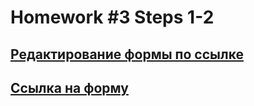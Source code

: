 # Homework #3 Steps 1-2
## [Редактирование формы по ссылке](https://docs.google.com/forms/d/10HitnJo-FscH7YfY0lUlwn2Xak_L_pgmo54gcneoE00/edit?usp=sharing)

## [Ссылка на форму](https://docs.google.com/forms/d/e/1FAIpQLSeABiWiK0w524KlZaLV9C-lwv5jsQITgkzV3W02lih5FoK5qQ/viewform?usp=sf_link)
